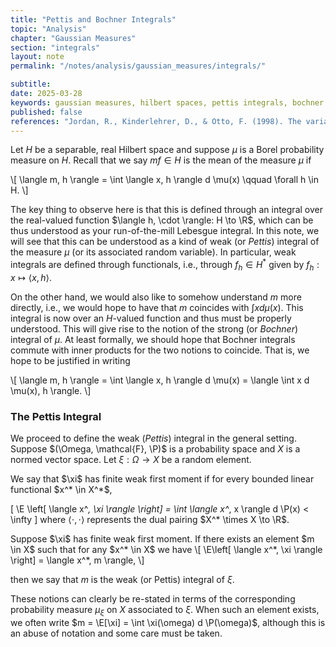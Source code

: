 ```yaml
---
title: "Pettis and Bochner Integrals"
topic: "Analysis"
chapter: "Gaussian Measures"
section: "integrals"
layout: note
permalink: "/notes/analysis/gaussian_measures/integrals/"

subtitle: 
date: 2025-03-28
keywords: gaussian measures, hilbert spaces, pettis integrals, bochner integrals
published: false
references: "Jordan, R., Kinderlehrer, D., & Otto, F. (1998). The variational formulation of the Fokker--Planck equation. SIAM journal on mathematical analysis, 29(1), 1-17.; Hamfeldt, B. (2019) Gradient flows in the Wasserstein metric. https://www.youtube.com/watch?v=zzGBxAqJV0Q"
---
```


Let $H$ be a separable, real Hilbert space and suppose $\mu$ is a Borel probability measure on $H$. Recall that we say $m f
\in H$ is the mean of the measure $\mu$ if

\\[
\langle m, h \rangle = \int \langle x, h \rangle d \mu(x) \qquad \forall h \in H.
\\]

The key thing to observe here is that this is defined through an integral over the real-valued function $\langle h, \cdot \rangle: H \to \R$, which can be thus understood as your run-of-the-mill Lebesgue integral. In this note, we will see that this can be understood as a kind of weak (or *Pettis*) integral of the measure $\mu$ (or its associated random variable). In particular, weak integrals are defined through functionals, i.e., through $f_h \in H^*$ given by $f_h: x \mapsto \langle x, h \rangle$. 

 On the other hand, we would also like to somehow understand $m$ more directly, i.e., we would hope to have that $m$ coincides with $\int x d \mu(x)$. This integral is now over an $H$-valued function and thus must be properly understood. This will give rise to the notion of the strong (or *Bochner*) integral of $\mu$. At least formally, we should hope that Bochner integrals commute with inner products for the two notions to coincide. That is, we hope to be justified in writing

 \\[
\langle m, h \rangle = \int \langle x, h \rangle d \mu(x) = \langle \int x d \mu(x), h \rangle.
 \\]


### The Pettis Integral

We proceed to define the weak (*Pettis*) integral in the general setting. Suppose $(\Omega, \mathcal{F}, \P)$ is a probability space and $X$ is a normed vector space. Let $\xi: \Omega \to X$ be a random element.

<div class='definition'>
We say that $\xi$ has finite weak first moment if for every bounded linear functional $x^* \in X^*$,

\[
\E \left[ \langle x^*, \xi \rangle \right] = \int \langle x^*, x \rangle d \P(x) < \infty
\]
where $\langle \cdot, \cdot \rangle$ represents the dual pairing $X^* \times X \to \R$.
</div>
 

 <div class='definition' name='Pettis Integral'>
Suppose $\xi$ has finite weak first moment. If there exists an element $m \in X$ such that for any $x^* \in X$ we have
\[
\E\left[ \langle x^*, \xi \rangle \right] = \langle x^*, m \rangle,
\]

then we say that $m$ is the weak (or Pettis) integral of $\xi$.
</div>

These notions can clearly be re-stated in terms of the corresponding probability measure $\mu_\xi$ on $X$ associated to $\xi$. When such an element exists, we often write $m = \E[\xi] = \int \xi(\omega) d \P(\omega)$, although this is an abuse of notation and some care must be taken. 